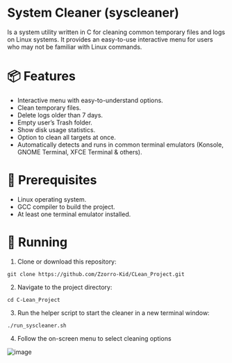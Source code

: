 # System Cleaner (syscleaner)

Is a system utility written in C for cleaning common temporary files and logs on Linux systems. It provides an easy-to-use interactive menu for users who may not be familiar with Linux commands. 


# 📦 Features

 - Interactive menu with easy-to-understand options.
 - Clean temporary files.
 - Delete logs older than 7 days.
 - Empty user’s Trash folder.
 - Show disk usage statistics.
 - Option to clean all targets at once.
 - Automatically detects and runs in common terminal emulators (Konsole, GNOME Terminal, XFCE Terminal & others).
 
 
# 🔧 Prerequisites

 - Linux operating system.
 - GCC compiler to build the project.
 - At least one terminal emulator installed.
 
 
# 🚀 Running

   1. Clone or download this repository:
 
    git clone https://github.com/Zzorro-Kid/CLean_Project.git

   2. Navigate to the project directory:

    cd C-Lean_Project
    
   3. Run the helper script to start the cleaner in a new terminal window:

    ./run_syscleaner.sh

   4. Follow the on-screen menu to select cleaning options

   ![image](https://github.com/user-attachments/assets/ad6f0cfd-ddad-441e-9cd4-fd6c12cf1f16)

    
